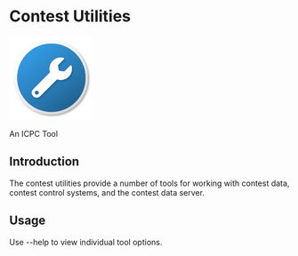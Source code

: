 # Contest Utilities

<img src="docs/contestUtilsIcon.png" alt="Contest Utilities" width="150px"/>

An ICPC Tool

## Introduction

The contest utilities provide a number of tools for working with contest data, contest control systems, and the contest
data server.

## Usage

Use --help to view individual tool options.